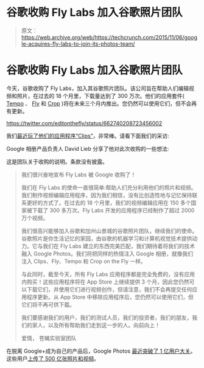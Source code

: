 # 谷歌收购 Fly Labs 加入谷歌照片团队

> 原文：<https://web.archive.org/web/https://techcrunch.com/2015/11/06/google-acquires-fly-labs-to-join-its-photos-team/>

# 谷歌收购 Fly Labs 加入谷歌照片团队

今天，谷歌收购了 Fly Labs，加入其谷歌照片团队。该公司旨在帮助人们编辑视频和照片，在过去的 18 个月里，下载量达到了 300 万次。他们的应用套件( [Tempo](https://web.archive.org/web/20230316161016/http://editonthefly.com/tempo) 、 [Fly](https://web.archive.org/web/20230316161016/http://editonthefly.com/fly) 和 [Crop](https://web.archive.org/web/20230316161016/http://editonthefly.com/crop) )将在未来三个月内推出。您仍然可以使用它们，但不会再有更新。

https://twitter.com/editonthefly/status/662740208723456002

我们[最近玩了他们的应用程序“Clips”](https://web.archive.org/web/20230316161016/https://techcrunch.com/2015/09/02/clips-demo-video/)，非常棒。请看下面我们的采访:

Google 相册产品负责人 David Lieb 分享了他对此次收购的一些想法:

这是团队关于收购的说明。条款没有披露。

> 我们很兴奋地宣布 Fly Labs 被 Google 收购了！
> 
> 我们在 Fly Labs 的使命一直很简单:帮助人们充分利用他们的照片和视频。我们制作视频编辑应用程序，因为我们相信，没有比创造性地与记忆保持联系更好的方式了。在过去的 18 个月里，我们的视频编辑应用在 150 多个国家被下载了 300 多万次。Fly Labs 开发的应用程序已经制作了超过 2000 万个视频。
> 
> 我们很高兴能够加入谷歌和加州山景城的谷歌照片团队，继续我们的使命。谷歌照片是你生活记忆的家园，由谷歌的机器学习和计算机视觉技术提供动力。它与我们在 Fly Labs 建立的东西完美匹配，我们期待着将我们的技术融入 Google Photos。我们将把同样的热情注入 Google 相册，就像我们注入 Clips、Fly、Tempo 和 Crop on the Fly 一样。
> 
> 与此同时，截至今天，所有 Fly Labs 应用程序都是完全免费的，没有应用内购买！这些应用程序将在 App Store 上继续提供 3 个月，因此您仍然可以下载它们，并使用它们进行视频创作，但请注意，我们不会再提交任何应用程序更新。从 App Store 中移除应用程序后，您仍然可以使用它们，但它们将不再可供下载。
> 
> 我们要感谢我们的用户，我们的测试人员，我们的投资者，我们的朋友，我们的家人，以及所有帮助我们走到这一步的人。向前向上！
> 
> 爱情，
> 苍蝇实验室团队

在脱离 Google+成为自己的产品后，Google Photos [最近突破了 1 亿用户大关](https://web.archive.org/web/20230316161016/https://techcrunch.com/2015/10/20/google-photos-hits-100-million-monthly-active-user-milestone/)。这些用户[上传了 500 亿张照片和视频](https://web.archive.org/web/20230316161016/https://techcrunch.com/2015/09/29/google-photos-users-have-already-uploaded-50-billion-photos-and-videos/)。